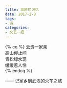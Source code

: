 ```yaml
---
title: 高原的记忆
date: 2017-2-8
tags:
- 诗
categories:
- 文艺一把
---
```


{% cq %}
云贵一家亲  
高山仰止间  
青松绿水现  
缓缓惹人怜  
{% endcq %}

—— 记家乡到武汉的火车之旅